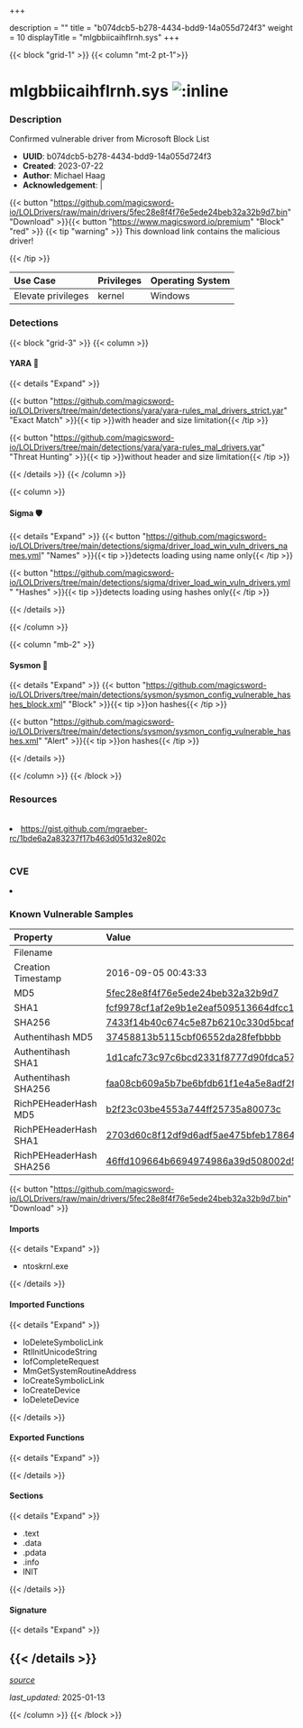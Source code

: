 +++

description = ""
title = "b074dcb5-b278-4434-bdd9-14a055d724f3"
weight = 10
displayTitle = "mlgbbiicaihflrnh.sys"
+++


{{< block "grid-1" >}}
{{< column "mt-2 pt-1">}}


# mlgbbiicaihflrnh.sys ![:inline](/images/twitter_verified.png) 

### Description

Confirmed vulnerable driver from Microsoft Block List
- **UUID**: b074dcb5-b278-4434-bdd9-14a055d724f3
- **Created**: 2023-07-22
- **Author**: Michael Haag
- **Acknowledgement**:  | [](https://twitter.com/)

{{< button "https://github.com/magicsword-io/LOLDrivers/raw/main/drivers/5fec28e8f4f76e5ede24beb32a32b9d7.bin" "Download" >}}{{< button "https://www.magicsword.io/premium" "Block" "red" >}}
{{< tip "warning" >}}
This download link contains the malicious driver!

{{< /tip >}}



| Use Case | Privileges | Operating System | 
|:---- | ---- | ---- |
| Elevate privileges | kernel | Windows |



### Detections


{{< block "grid-3" >}}
{{< column >}}
#### YARA 🏹
{{< details "Expand" >}}

{{< button "https://github.com/magicsword-io/LOLDrivers/tree/main/detections/yara/yara-rules_mal_drivers_strict.yar" "Exact Match" >}}{{< tip >}}with header and size limitation{{< /tip >}} 

{{< button "https://github.com/magicsword-io/LOLDrivers/tree/main/detections/yara/yara-rules_mal_drivers.yar" "Threat Hunting" >}}{{< tip >}}without header and size limitation{{< /tip >}} 



{{< /details >}}
{{< /column >}}



{{< column >}}

#### Sigma 🛡️
{{< details "Expand" >}}
{{< button "https://github.com/magicsword-io/LOLDrivers/tree/main/detections/sigma/driver_load_win_vuln_drivers_names.yml" "Names" >}}{{< tip >}}detects loading using name only{{< /tip >}} 


{{< button "https://github.com/magicsword-io/LOLDrivers/tree/main/detections/sigma/driver_load_win_vuln_drivers.yml" "Hashes" >}}{{< tip >}}detects loading using hashes only{{< /tip >}} 

{{< /details >}}

{{< /column >}}


{{< column "mb-2" >}}

#### Sysmon 🔎
{{< details "Expand" >}}
{{< button "https://github.com/magicsword-io/LOLDrivers/tree/main/detections/sysmon/sysmon_config_vulnerable_hashes_block.xml" "Block" >}}{{< tip >}}on hashes{{< /tip >}} 

{{< button "https://github.com/magicsword-io/LOLDrivers/tree/main/detections/sysmon/sysmon_config_vulnerable_hashes.xml" "Alert" >}}{{< tip >}}on hashes{{< /tip >}} 

{{< /details >}}

{{< /column >}}
{{< /block >}}


### Resources
<br>
<li><a href="https://gist.github.com/mgraeber-rc/1bde6a2a83237f17b463d051d32e802c">https://gist.github.com/mgraeber-rc/1bde6a2a83237f17b463d051d32e802c</a></li>
<br>

### CVE

<li><a href="https://cve.mitre.org/cgi-bin/cvename.cgi?name="></a></li>

### Known Vulnerable Samples

| Property           | Value |
|:-------------------|:------|
| Filename           |  |
| Creation Timestamp           | 2016-09-05 00:43:33 |
| MD5                | [5fec28e8f4f76e5ede24beb32a32b9d7](https://www.virustotal.com/gui/file/5fec28e8f4f76e5ede24beb32a32b9d7) |
| SHA1               | [fcf9978cf1af2e9b1e2eaf509513664dfcc1847b](https://www.virustotal.com/gui/file/fcf9978cf1af2e9b1e2eaf509513664dfcc1847b) |
| SHA256             | [7433f14b40c674c5e87b6210c330d5bcaf2f6f52d632ae29e9b7cf3ca405665b](https://www.virustotal.com/gui/file/7433f14b40c674c5e87b6210c330d5bcaf2f6f52d632ae29e9b7cf3ca405665b) |
| Authentihash MD5   | [37458813b5115cbf06552da28fefbbbb](https://www.virustotal.com/gui/search/authentihash%253A37458813b5115cbf06552da28fefbbbb) |
| Authentihash SHA1  | [1d1cafc73c97c6bcd2331f8777d90fdca57125a3](https://www.virustotal.com/gui/search/authentihash%253A1d1cafc73c97c6bcd2331f8777d90fdca57125a3) |
| Authentihash SHA256| [faa08cb609a5b7be6bfdb61f1e4a5e8adf2f5a1d2492f262483df7326934f5d4](https://www.virustotal.com/gui/search/authentihash%253Afaa08cb609a5b7be6bfdb61f1e4a5e8adf2f5a1d2492f262483df7326934f5d4) |
| RichPEHeaderHash MD5   | [b2f23c03be4553a744ff25735a80073c](https://www.virustotal.com/gui/search/rich_pe_header_hash%253Ab2f23c03be4553a744ff25735a80073c) |
| RichPEHeaderHash SHA1  | [2703d60c8f12df9d6adf5ae475bfeb1786486888](https://www.virustotal.com/gui/search/rich_pe_header_hash%253A2703d60c8f12df9d6adf5ae475bfeb1786486888) |
| RichPEHeaderHash SHA256| [46ffd109664b6694974986a39d508002d564434d60a0fb9f861401f2cb2c83f1](https://www.virustotal.com/gui/search/rich_pe_header_hash%253A46ffd109664b6694974986a39d508002d564434d60a0fb9f861401f2cb2c83f1) |

{{< button "https://github.com/magicsword-io/LOLDrivers/raw/main/drivers/5fec28e8f4f76e5ede24beb32a32b9d7.bin" "Download" >}} 


#### Imports
{{< details "Expand" >}}
* ntoskrnl.exe

{{< /details >}}
#### Imported Functions
{{< details "Expand" >}}
* IoDeleteSymbolicLink
* RtlInitUnicodeString
* IofCompleteRequest
* MmGetSystemRoutineAddress
* IoCreateSymbolicLink
* IoCreateDevice
* IoDeleteDevice

{{< /details >}}
#### Exported Functions
{{< details "Expand" >}}

{{< /details >}}

#### Sections
{{< details "Expand" >}}
* .text
* .data
* .pdata
* .info
* INIT

{{< /details >}}
#### Signature
{{< details "Expand" >}}

{{< /details >}}
-----



[*source*](https://github.com/magicsword-io/LOLDrivers/tree/main/yaml/b074dcb5-b278-4434-bdd9-14a055d724f3.yaml)

*last_updated:* 2025-01-13

{{< /column >}}
{{< /block >}}
